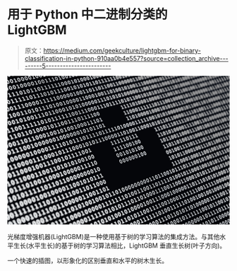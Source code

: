 # 用于 Python 中二进制分类的 LightGBM

> 原文：<https://medium.com/geekculture/lightgbm-for-binary-classification-in-python-910aa0b4e557?source=collection_archive---------5----------------------->

![](img/0c7468c30147c680daea5e23d36e919a.png)

光梯度增强机器(LightGBM)是一种使用基于树的学习算法的集成方法。与其他水平生长(水平生长)的基于树的学习算法相比，LightGBM 垂直生长树(叶子方向)。

一个快速的插图，以形象化的区别垂直和水平的树木生长。